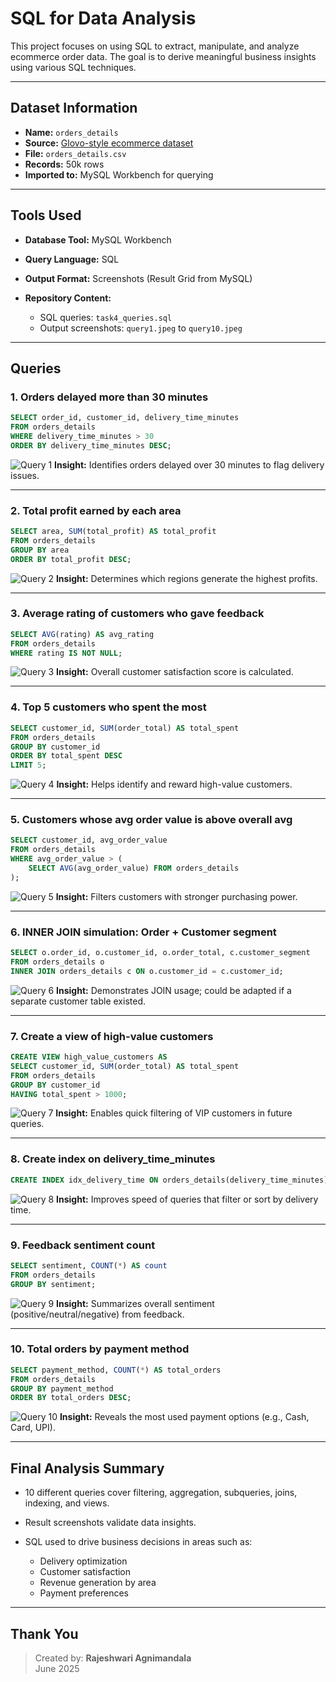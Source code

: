 # SQL for Data Analysis

This project focuses on using SQL to extract, manipulate, and analyze ecommerce order data. The goal is to derive meaningful business insights using various SQL techniques.

---

## Dataset Information

* **Name:** `orders_details`
* **Source:** [Glovo-style ecommerce dataset]('https://www.kaggle.com/datasets/yassinesadiki/ecommerce-data-of-glovo')
* **File:** `orders_details.csv`
* **Records:** 50k rows
* **Imported to:** MySQL Workbench for querying

---

## Tools Used

* **Database Tool:** MySQL Workbench
* **Query Language:** SQL
* **Output Format:** Screenshots (Result Grid from MySQL)
* **Repository Content:**

  * SQL queries: `task4_queries.sql`
  * Output screenshots: `query1.jpeg` to `query10.jpeg`

---

## Queries 

### 1. Orders delayed more than 30 minutes

```sql
SELECT order_id, customer_id, delivery_time_minutes
FROM orders_details
WHERE delivery_time_minutes > 30
ORDER BY delivery_time_minutes DESC;
```

![Query 1](query1.jpeg)
**Insight:** Identifies orders delayed over 30 minutes to flag delivery issues.

---

### 2. Total profit earned by each area

```sql
SELECT area, SUM(total_profit) AS total_profit
FROM orders_details
GROUP BY area
ORDER BY total_profit DESC;
```

![Query 2](query2.jpeg)
**Insight:** Determines which regions generate the highest profits.

---

### 3. Average rating of customers who gave feedback

```sql
SELECT AVG(rating) AS avg_rating
FROM orders_details
WHERE rating IS NOT NULL;
```

![Query 3](query3.jpeg)
**Insight:** Overall customer satisfaction score is calculated.

---

### 4. Top 5 customers who spent the most

```sql
SELECT customer_id, SUM(order_total) AS total_spent
FROM orders_details
GROUP BY customer_id
ORDER BY total_spent DESC
LIMIT 5;
```

![Query 4](query4.jpeg)
**Insight:** Helps identify and reward high-value customers.

---

### 5. Customers whose avg order value is above overall avg

```sql
SELECT customer_id, avg_order_value
FROM orders_details
WHERE avg_order_value > (
    SELECT AVG(avg_order_value) FROM orders_details
);
```

![Query 5](query5.jpeg)
**Insight:** Filters customers with stronger purchasing power.

---

### 6. INNER JOIN simulation: Order + Customer segment

```sql
SELECT o.order_id, o.customer_id, o.order_total, c.customer_segment
FROM orders_details o
INNER JOIN orders_details c ON o.customer_id = c.customer_id;
```

![Query 6](query6.jpeg)
**Insight:** Demonstrates JOIN usage; could be adapted if a separate customer table existed.

---

### 7. Create a view of high-value customers

```sql
CREATE VIEW high_value_customers AS
SELECT customer_id, SUM(order_total) AS total_spent
FROM orders_details
GROUP BY customer_id
HAVING total_spent > 1000;
```

![Query 7](query7.jpeg)
**Insight:** Enables quick filtering of VIP customers in future queries.

---

### 8. Create index on delivery\_time\_minutes

```sql
CREATE INDEX idx_delivery_time ON orders_details(delivery_time_minutes);
```

![Query 8](query8.jpeg)
**Insight:** Improves speed of queries that filter or sort by delivery time.

---

### 9. Feedback sentiment count

```sql
SELECT sentiment, COUNT(*) AS count
FROM orders_details
GROUP BY sentiment;
```

![Query 9](query9.jpeg)
**Insight:** Summarizes overall sentiment (positive/neutral/negative) from feedback.

---

### 10. Total orders by payment method

```sql
SELECT payment_method, COUNT(*) AS total_orders
FROM orders_details
GROUP BY payment_method
ORDER BY total_orders DESC;
```

![Query 10](query10.jpeg)
**Insight:** Reveals the most used payment options (e.g., Cash, Card, UPI).

---

## Final Analysis Summary

* 10 different queries cover filtering, aggregation, subqueries, joins, indexing, and views.
* Result screenshots validate data insights.
* SQL used to drive business decisions in areas such as:

  * Delivery optimization
  * Customer satisfaction
  * Revenue generation by area
  * Payment preferences

---
## Thank You 

> Created by: **Rajeshwari Agnimandala**  
> June 2025  
